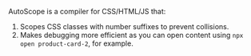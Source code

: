 AutoScope is a compiler for CSS/HTML/JS that:
1. Scopes CSS classes with number suffixes to prevent collisions. 
2. Makes debugging more efficient as you can open content using `npx open product-card-2`, for example.